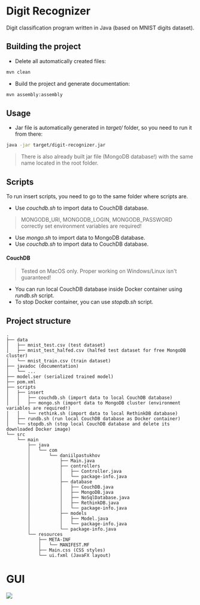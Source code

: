 # Digit Recognizer
Digit classification program written in Java (based on MNIST digits dataset).

## Building the project
- Delete all automatically created files:
```sh
mvn clean
```

- Build the project and generate documentation:
```sh
mvn assembly:assembly
```

## Usage
- Jar file is automatically generated in *target/* folder, so you need to run it from there:
```sh
java -jar target/digit-recognizer.jar
```
> There is also already built jar file (MongoDB database!) with the same name located in the root folder.

## Scripts
To run insert scripts, you need to go to the same folder where scripts are.

- Use *couchdb.sh* to import data to CouchDB database.
> MONGODB_URI, MONGODB_LOGIN, MONGODB_PASSWORD correctly set environment variables are required!
- Use *mongo.sh* to import data to MongoDB database.
- Use *couchdb.sh* to import data to CouchDB database.

#### CouchDB
> Tested on MacOS only. Proper working on Windows/Linux isn't guaranteed!
- You can run local CouchDB database inside Docker container using *rundb.sh* script.
- To stop Docker container, you can use *stopdb.sh* script.

## Project structure

```
.
├── data
│   ├── mnist_test.csv (test dataset)
│   ├── mnist_test_halfed.csv (halfed test dataset for free MongoDB cluster)
│   └── mnist_train.csv (train dataset)
├── javadoc (documentation)
│   └── ...
├── model.ser (serialized trained model)
├── pom.xml
├── scripts
│   ├── insert
│   │   ├── couchdb.sh (import data to local CouchDB database)
│   │   ├── mongo.sh (import data to MongoDB cluster (environment variables are required!)
│   │   └── rethink.sh (import data to local RethinkDB database)
│   ├── rundb.sh (run local CouchDB database as Docker container)
│   └── stopdb.sh (stop local CouchDB database and delete its downloaded Docker image)
└── src
    └── main
        ├── java
        │   └── com
        │       └── daniilpastukhov
        │           ├── Main.java
        │           ├── controllers
        │           │   ├── Controller.java
        │           │   └── package-info.java
        │           ├── database
        │           │   ├── CouchDB.java
        │           │   ├── MongoDB.java
        │           │   ├── NoSqlDatabase.java
        │           │   ├── RethinkDB.java
        │           │   └── package-info.java
        │           ├── models
        │           │   ├── Model.java
        │           │   └── package-info.java
        │           └── package-info.java
        └── resources
            ├── META-INF
            │   └── MANIFEST.MF
            ├── Main.css (CSS styles)
            └── ui.fxml (JavaFX layout)
```

# GUI
<img src="https://i.imgur.com/WF3X8rK.png"></img>
